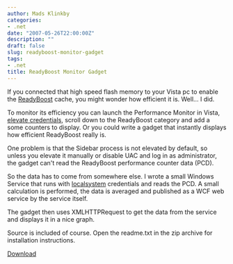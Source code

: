 ```yaml
---
author: Mads Klinkby
categories:
- .net
date: "2007-05-26T22:00:00Z"
description: ""
draft: false
slug: readyboost-monitor-gadget
tags:
- .net
title: ReadyBoost Monitor Gadget
---
```



If you connected that high speed flash memory to your Vista pc to enable the [ ReadyBoost](http://blogs.msdn.com/tomarcher/archive/2006/06/02/615199.aspx) cache, you might wonder how efficient it is. Well... I did.

To monitor its efficiency you can launch the Performance Monitor in Vista, [ elevate credentials](http://technet.microsoft.com/en-us/windowsvista/aa906021.aspx), scroll down to the ReadyBoost category and add a some counters to display. Or you could write a gadget that instantly displays how efficient ReadyBoost really is.

One problem is that the Sidebar process is not elevated by default, so unless you elevate it manually or disable UAC and log in as administrator, the gadget can't read the ReadyBoost performance counter data (PCD).

So the data has to come from somewhere else. I wrote a small Windows Service that runs with [localsystem](http://msdn2.microsoft.com/en-us/library/ms684190.aspx) credentials and reads the PCD. A small calculation is performed, the data is averaged and published as a WCF web service by the service itself.

The gadget then uses XMLHTTPRequest to get the data from the service and displays it in a nice graph.

Source is included of course. Open the readme.txt in the zip archive for installation instructions.

[Download](http://www.kli.dk/blog/Klinkby-ReadyBoost-Monitor.zip)

